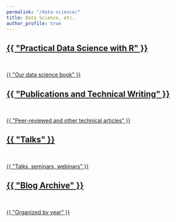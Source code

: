 ```yaml
---
permalink: "/data-science/"
title: Data Science, etc.
author_profile: true
---
```


<!-- Based on gradfolio projects.md but I'm doing it by hand-->
<div class="ProjectContainer">
  <div class="projectTile">
        <a href="{{ "/practical-data-science-with-r/" | prepend: site.baseurl | prepend: site.url }}">
          <span>
              <h2>{{ "Practical Data Science with R" }}</h2>
              <br/>
              <p>{{ "Our data science book" }}</p>
          </span>
        </a>
  </div>

  <div class="projectTile">
        <a href="{{ "/nina-technical" | prepend: site.baseurl | prepend: site.url }}">
          <span>
              <h2>{{ "Publications and Technical Writing" }}</h2>
              <br/>
              <p>{{ "Peer-reviewed and other technical articles" }}</p>
          </span>
        </a>
  </div>

  <div class="projectTile">
        <a href="{{ "/talks/" | prepend: site.baseurl | prepend: site.url }}">
          <span>
              <h2>{{ "Talks" }}</h2>
              <br/>
              <p>{{ "Talks, seminars, webinars" }}</p>
          </span>
        </a>
  </div>

  <div class="projectTile">
        <a href="{{ "/year-archive/" | prepend: site.baseurl | prepend: site.url }}">
          <span>
              <h2>{{ "Blog Archive" }}</h2>
              <br/>
              <p>{{ "Organized by year" }}</p>
          </span>
        </a>
  </div>
</div>